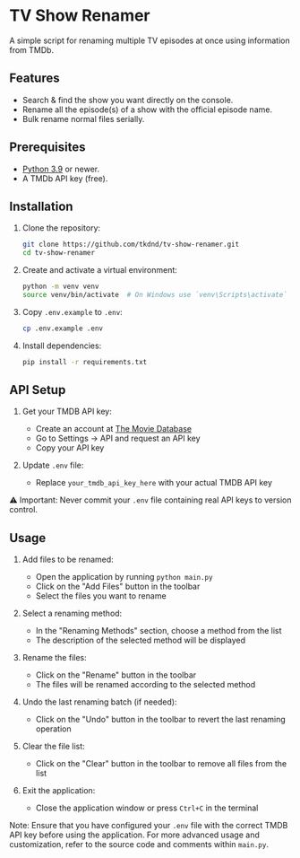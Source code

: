 # TV Show Renamer
A simple script for renaming multiple TV episodes at once using information from TMDb.

## Features

* Search & find the show you want directly on the console.
* Rename all the episode(s) of a show with the official episode name.
* Bulk rename normal files serially.

## Prerequisites

* [Python 3.9](https://www.python.org/downloads/) or newer.
* A TMDb API key (free).

## Installation

1. Clone the repository:
   ```bash
   git clone https://github.com/tkdnd/tv-show-renamer.git
   cd tv-show-renamer
   ```

2. Create and activate a virtual environment:
   ```bash
   python -m venv venv
   source venv/bin/activate  # On Windows use `venv\Scripts\activate`
   ```

3. Copy `.env.example` to `.env`:
   ```bash
   cp .env.example .env
   ```

4. Install dependencies:
   ```bash
   pip install -r requirements.txt
   ```

## API Setup

1. Get your TMDB API key:
   - Create an account at [The Movie Database](https://www.themoviedb.org/)
   - Go to Settings -> API and request an API key
   - Copy your API key

2. Update `.env` file:
   - Replace `your_tmdb_api_key_here` with your actual TMDB API key

⚠️ Important: Never commit your `.env` file containing real API keys to version control.

## Usage

1. Add files to be renamed:
   - Open the application by running `python main.py`
   - Click on the "Add Files" button in the toolbar
   - Select the files you want to rename

2. Select a renaming method:
   - In the "Renaming Methods" section, choose a method from the list
   - The description of the selected method will be displayed

3. Rename the files:
   - Click on the "Rename" button in the toolbar
   - The files will be renamed according to the selected method

4. Undo the last renaming batch (if needed):
   - Click on the "Undo" button in the toolbar to revert the last renaming operation

5. Clear the file list:
   - Click on the "Clear" button in the toolbar to remove all files from the list

6. Exit the application:
   - Close the application window or press `Ctrl+C` in the terminal

Note: Ensure that you have configured your `.env` file with the correct TMDB API key before using the application.
For more advanced usage and customization, refer to the source code and comments within `main.py`.


